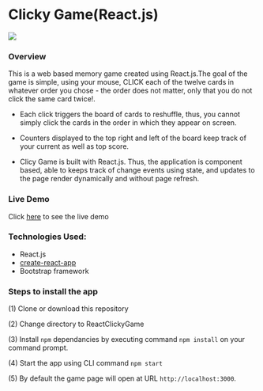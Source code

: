 # Clicky Game(React.js)
![](/public/StarWarsClickyGame.png)


### Overview
This is a web based memory game created using React.js.The goal of the game is simple, using your mouse, CLICK each of the twelve cards in 
whatever order you chose - the order does not matter, only that you do not click the same card twice!.

* Each click triggers the board of cards to reshuffle, thus, you cannot simply click the cards in the order in which they appear on screen.

* Counters displayed to the top right and left of the board keep track of your current as well as top score.

* Clicy Game is built with React.js. Thus, the application is component based, able to keeps track of change events using state, and updates to the page render dynamically and without page refresh.

### Live Demo
Click [here](https://ehamil79.github.io/Clicky-Game/) to see the live demo

### Technologies Used:
* React.js 
* [create-react-app](https://create-react-app.dev/docs/getting-started/) 
* Bootstrap framework

### Steps to install the app
(1) Clone or download this repository

(2) Change directory to ReactClickyGame

(3) Install `npm` dependancies by executing command `npm install` on your command prompt.

(4) Start the app using CLI command `npm start`

(5) By default the game page will open at URL `http://localhost:3000`.
